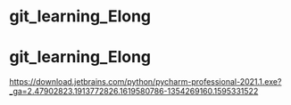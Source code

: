 # git_learning_Elong
# git_learning_Elong
https://download.jetbrains.com/python/pycharm-professional-2021.1.exe?_ga=2.47902823.1913772826.1619580786-1354269160.1595331522
